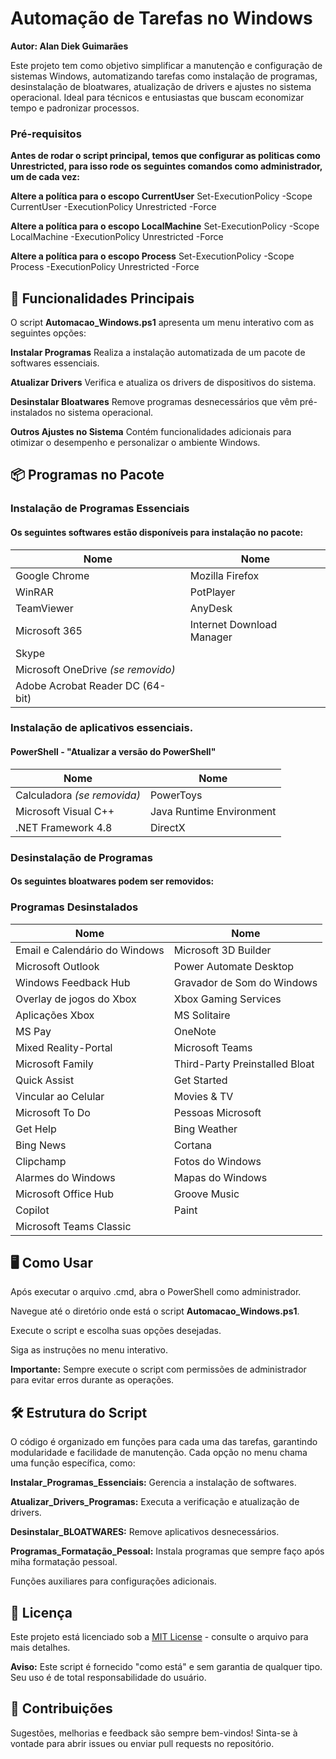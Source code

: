 # Automação de Tarefas no Windows

**Autor: Alan Diek Guimarães**

Este projeto tem como objetivo simplificar a manutenção e configuração de sistemas Windows, automatizando tarefas como instalação de programas, desinstalação de bloatwares, atualização de drivers e ajustes no sistema operacional. Ideal para técnicos e entusiastas que buscam economizar tempo e padronizar processos.

### Pré-requisitos

**Antes de rodar o script principal, temos que configurar as politicas como Unrestricted, para isso rode os seguintes comandos como administrador, um de cada vez:**

**Altere a política para o escopo CurrentUser**
Set-ExecutionPolicy -Scope CurrentUser -ExecutionPolicy Unrestricted -Force

**Altere a política para o escopo LocalMachine**
Set-ExecutionPolicy -Scope LocalMachine -ExecutionPolicy Unrestricted -Force

**Altere a política para o escopo Process**
Set-ExecutionPolicy -Scope Process -ExecutionPolicy Unrestricted -Force


## 🚀 Funcionalidades Principais
O script **Automacao_Windows.ps1** apresenta um menu interativo com as seguintes opções:

**Instalar Programas**
Realiza a instalação automatizada de um pacote de softwares essenciais.

**Atualizar Drivers**
Verifica e atualiza os drivers de dispositivos do sistema.

**Desinstalar Bloatwares**
Remove programas desnecessários que vêm pré-instalados no sistema operacional.

**Outros Ajustes no Sistema**
Contém funcionalidades adicionais para otimizar o desempenho e personalizar o ambiente Windows.

## 📦 Programas no Pacote 

### Instalação de Programas Essenciais
#### Os seguintes softwares estão disponíveis para instalação no pacote:


| **Nome**                      | **Nome**                       |
|-------------------------------|--------------------------------|
| Google Chrome                 | Mozilla Firefox                |
| WinRAR                        | PotPlayer                      |
| TeamViewer                    | AnyDesk                        |
| Microsoft 365                 | Internet Download Manager      |
|Skype                          |                                |
| Microsoft OneDrive *(se removido)*                             |
| Adobe Acrobat Reader DC (64-bit)                               |



### Instalação de aplicativos essenciais.
#### PowerShell - "Atualizar a versão do PowerShell"

| **Nome**                           | **Nome**                     |
|------------------------------------|------------------------------|
| Calculadora *(se removida)*        | PowerToys                    |
| Microsoft Visual C++               | Java Runtime Environment     |
| .NET Framework 4.8                 | DirectX                      |

### Desinstalação de Programas
#### Os seguintes bloatwares podem ser removidos:

### Programas Desinstalados

| **Nome**                           | **Nome**                       |
|------------------------------------|--------------------------------|
| Email e Calendário do Windows      | Microsoft 3D Builder           |
| Microsoft Outlook                  | Power Automate Desktop         |
| Windows Feedback Hub               | Gravador de Som do Windows     |
| Overlay de jogos do Xbox           | Xbox Gaming Services           |
| Aplicações Xbox                    | MS Solitaire                   |
| MS Pay                             | OneNote                        |
| Mixed Reality-Portal               | Microsoft Teams                |
| Microsoft Family                   | Third-Party Preinstalled Bloat |
| Quick Assist                       | Get Started                    |
| Vincular ao Celular                | Movies & TV                    |
| Microsoft To Do                    | Pessoas Microsoft              |
| Get Help                           | Bing Weather                   |
| Bing News                          | Cortana                        |
| Clipchamp                          | Fotos do Windows               |
| Alarmes do Windows                 | Mapas do Windows               |
| Microsoft Office Hub               | Groove Music                   |
| Copilot                            | Paint                          |
| Microsoft Teams Classic            |                                |


## 🖥️  Como Usar
Após executar o arquivo .cmd, abra o PowerShell como administrador.

Navegue até o diretório onde está o script **Automacao_Windows.ps1**.

Execute o script e escolha suas opções desejadas.

Siga as instruções no menu interativo.

**Importante:** Sempre execute o script com permissões de administrador para evitar erros durante as operações.

## 🛠️ Estrutura do Script
O código é organizado em funções para cada uma das tarefas, garantindo modularidade e facilidade de manutenção. Cada opção no menu chama uma função específica, como:

**Instalar_Programas_Essenciais:** Gerencia a instalação de softwares.

**Atualizar_Drivers_Programas:** Executa a verificação e atualização de drivers.

**Desinstalar_BLOATWARES:** Remove aplicativos desnecessários.

**Programas_Formatação_Pessoal:** Instala programas que sempre faço após miha formatação pessoal.

Funções auxiliares para configurações adicionais.

## 📜 Licença

Este projeto está licenciado sob a [MIT License](LICENSE) - consulte o arquivo para mais detalhes.

**Aviso:** Este script é fornecido "como está" e sem garantia de qualquer tipo. Seu uso é de total responsabilidade do usuário.

## 🤝 Contribuições
Sugestões, melhorias e feedback são sempre bem-vindos! Sinta-se à vontade para abrir issues ou enviar pull requests no repositório.